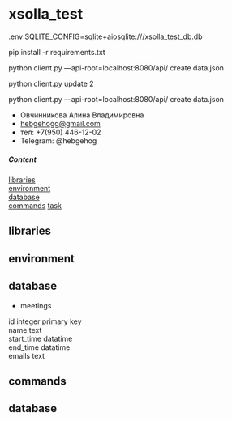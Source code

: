 # xsolla_test

.env 
SQLITE_CONFIG=sqlite+aiosqlite:///xsolla_test_db.db

pip install -r requirements.txt


python client.py —api-root=localhost:8080/api/ create data.json

python client.py update 2




python client.py —api-root=localhost:8080/api/ create data.json

- Овчинникова Алина Владимировна
- hebgehogg@gmail.com
- тел: +7(950) 446-12-02
- Telegram: @hebgehog

##### Content  
[libraries](#libraries)  
[environment](#environment)  
[database](#database)  
[commands](#commands) 
[task](#task) 


<a name="libraries"><h2>libraries</task></a>


<a name="environment"><h2>environment</task></a>


<a name="database"><h2>database</h2></a>
* meetings

id integer primary key          
name text          
start_time datatime           
end_time datatime             
emails text

<a name="commands"><h2>commands</h2></a>


<a name="task"><h2>database</task></a>
